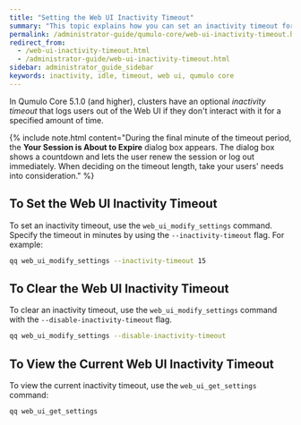 ```yaml
---
title: "Setting the Web UI Inactivity Timeout"
summary: "This topic explains how you can set an inactivity timeout for the Qumulo Core Web UI."
permalink: /administrator-guide/qumulo-core/web-ui-inactivity-timeout.html
redirect_from:
  - /web-ui-inactivity-timeout.html
  - /administrator-guide/web-ui-inactivity-timeout.html
sidebar: administrator_guide_sidebar
keywords: inactivity, idle, timeout, web ui, qumulo core
---
```


In Qumulo Core 5.1.0 (and higher), clusters have an optional _inactivity timeout_ that logs users out of the Web UI if they don't interact with it for a specified amount of time.

{% include note.html content="During the final minute of the timeout period, the **Your Session is About to Expire** dialog box appears. The dialog box shows a countdown and lets the user renew the session or log out immediately. When deciding on the timeout length, take your users' needs into consideration." %}

## To Set the Web UI Inactivity Timeout
To set an inactivity timeout, use the `web_ui_modify_settings` command. Specify the timeout in minutes by using the `--inactivity-timeout` flag. For example:

```bash
qq web_ui_modify_settings --inactivity-timeout 15
```

## To Clear the Web UI Inactivity Timeout
To clear an inactivity timeout, use the `web_ui_modify_settings` command with the `--disable-inactivity-timeout` flag.

```bash
qq web_ui_modify_settings --disable-inactivity-timeout
```

## To View the Current Web UI Inactivity Timeout
To view the current inactivity timeout, use the `web_ui_get_settings` command:

```bash
qq web_ui_get_settings
```
